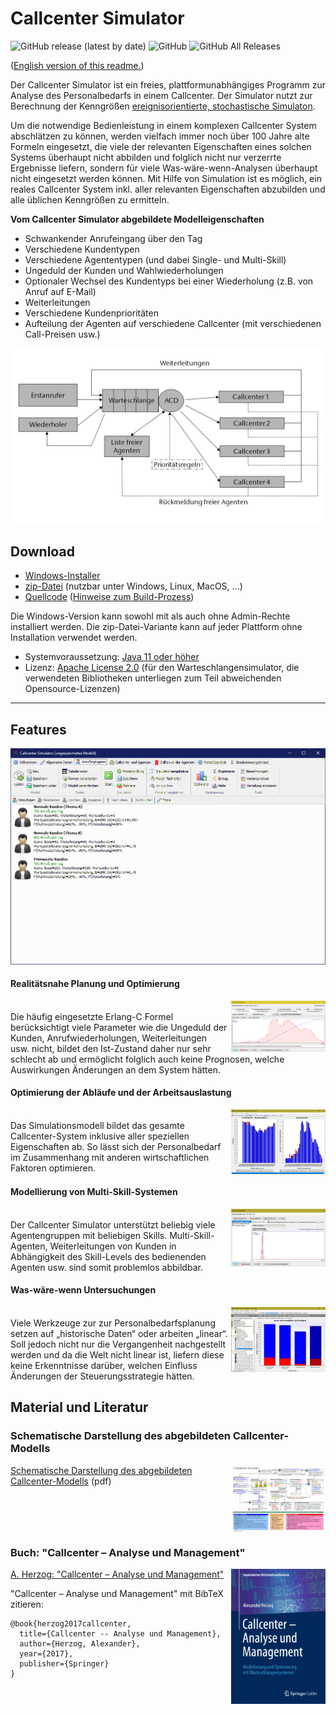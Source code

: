 # Callcenter Simulator

![GitHub release (latest by date)](https://img.shields.io/github/v/release/a-herzog/callcenter-simulator)
![GitHub](https://img.shields.io/github/license/a-herzog/callcenter-simulator)
![GitHub All Releases](https://img.shields.io/github/downloads/a-herzog/callcenter-simulator/total)

([English version of this readme.](README_en.md))

Der Callcenter Simulator ist ein freies, plattformunabhängiges Programm zur Analyse des Personalbedarfs in einem Callcenter. Der Simulator nutzt zur Berechnung der Kenngrößen [ereignisorientierte, stochastische Simulaton](https://en.wikipedia.org/wiki/Discrete-event_simulation "Wikipedia").

Um die notwendige Bedienleistung in einem komplexen Callcenter System abschlätzen zu können, werden vielfach immer noch über 100 Jahre alte Formeln eingesetzt, die viele der relevanten Eigenschaften eines solchen Systems überhaupt nicht abbilden und folglich nicht nur verzerrte Ergebnisse liefern, sondern für viele Was-wäre-wenn-Analysen überhaupt nicht eingesetzt werden können. Mit Hilfe von Simulation ist es möglich, ein reales Callcenter System inkl. aller relevanten Eigenschaften abzubilden und alle üblichen Kenngrößen zu ermitteln.

**Vom Callcenter Simulator abgebildete Modelleigenschaften**

* Schwankender Anrufeingang über den Tag
* Verschiedene Kundentypen
* Verschiedene Agententypen (und dabei Single- und Multi-Skill)
* Ungeduld der Kunden und Wahlwiederholungen
* Optionaler Wechsel des Kundentyps bei einer Wiederholung (z.B. von Anruf auf E-Mail)
* Weiterleitungen
* Verschiedene Kundenprioritäten
* Aufteilung der Agenten auf verschiedene Callcenter (mit verschiedenen Call-Preisen usw.)

![Modell](Images/Model_de.gif)

## Download

* [Windows-Installer](https://github.com/A-Herzog/Callcenter-Simulator/releases/latest/download/CallcenterSimulatorSetup.exe)
* [zip-Datei](https://github.com/A-Herzog/Callcenter-Simulator/releases/latest/download/CallcenterSimulator.zip) (nutzbar unter Windows, Linux, MacOS, ...)
* [Quellcode](https://github.com/A-Herzog/Callcenter-Simulator/releases/latest/) ([Hinweise zum Build-Prozess](BUILD.md))

Die Windows-Version kann sowohl mit als auch ohne Admin-Rechte installiert werden. Die zip-Datei-Variante kann auf jeder Plattform ohne Installation verwendet werden.

* Systemvoraussetzung: [Java 11 oder höher](https://adoptopenjdk.net/ "Java von adoptopenjdk.net herunterladen")
* Lizenz: [Apache License 2.0](https://opensource.org/licenses/Apache-2.0) (für den Warteschlangensimulator, die verwendeten Bibliotheken unterliegen zum Teil abweichenden Opensource-Lizenzen)

---

## Features

![Screenshot](Images/Screenshot_de.png)

#### Realitätsnahe Planung und Optimierung

[<img src="Images/Screenshot_de_editor.png" style="float: right; max-width: 30%; padding-left: 5px;">](Images/Screenshot_de_editor.png "Anklicken für große Ansicht")  
Die häufig eingesetzte Erlang-C Formel berücksichtigt viele Parameter wie die Ungeduld der Kunden, Anrufwiederholungen, Weiterleitungen usw. nicht, bildet den Ist-Zustand daher nur sehr schlecht ab und ermöglicht folglich auch keine Prognosen, welche Auswirkungen Änderungen an dem System hätten.
<br clear="both">

#### Optimierung der Abläufe und der Arbeitsauslastung

[<img src="Images/Screenshot_de_optimizer.png" style="float: right; max-width: 30%; padding-left: 5px;">](Images/Screenshot_de_optimizer.png "Anklicken für große Ansicht")  
Das Simulationsmodell bildet das gesamte Callcenter-System inklusive aller speziellen Eigenschaften ab. So lässt sich der Personalbedarf im Zusammenhang mit anderen wirtschaftlichen Faktoren optimieren.
<br clear="both">

#### Modellierung von Multi-Skill-Systemen

[<img src="Images/Screenshot_de_skills.png" style="float: right; max-width: 30%; padding-left: 5px;">](Images/Screenshot_de_skills.png "Anklicken für große Ansicht")  
Der Callcenter Simulator unterstützt beliebig viele Agentengruppen mit beliebigen Skills. Multi-Skill-Agenten, Weiterleitungen von Kunden in Abhängigkeit des Skill-Levels des bedienenden Agenten usw. sind somit problemlos abbildbar.
<br clear="both">

#### Was-wäre-wenn Untersuchungen

[<img src="Images/Screenshot_de_statistics.png" style="float: right; max-width: 30%; padding-left: 5px;">](Images/Screenshot_de_statistics.png "Anklicken für große Ansicht")  
Viele Werkzeuge zur zur Personalbedarfsplanung setzen auf „historische Daten“ oder arbeiten „linear“. Soll jedoch nicht nur die Vergangenheit nachgestellt werden und da die Welt nicht linear ist, liefern diese keine Erkenntnisse darüber, welchen Einfluss Änderungen der Steuerungsstrategie hätten.
<br clear="both">

## Material und Literatur

### Schematische Darstellung des abgebildeten Callcenter-Modells

[<img src="Images/CallcenterSimulatorModell_de-small.png" style="float: right; max-width: 30%; padding-left: 5px">](https://a-herzog.github.io/Callcenter-Simulator/CallcenterSimulatorModell_de.pdf)

[Schematische Darstellung des abgebildeten Callcenter-Modells](https://a-herzog.github.io/Callcenter-Simulator/CallcenterSimulatorModell_de.pdf) (pdf)
<br clear="both">

### Buch: "Callcenter – Analyse und Management"

[<img src="Images/CoverHerzogCallcenterAnalyseUndManagement-small.png" style="float: right; max-width: 30%; padding-left: 5px">](https://www.springer.com/de/book/9783658183080)

[A. Herzog: "Callcenter – Analyse und Management"](https://www.springer.com/de/book/9783658183080)

"Callcenter – Analyse und Management" mit BibTeX zitieren:

    @book{herzog2017callcenter,
      title={Callcenter -- Analyse und Management},
      author={Herzog, Alexander},
      year={2017},
      publisher={Springer}
    }